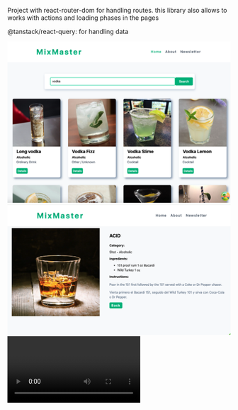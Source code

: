 Project with react-router-dom for handling routes.
this library also allows to works with actions and loading phases in the pages


@tanstack/react-query: for handling data


![sample 1](./samples/image_1.png)
![sample 2](./samples/image_2.png)
![sample 3](./samples/video.mp4)

